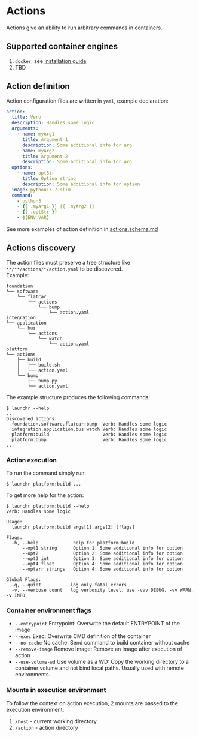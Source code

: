 # Actions

Actions give an ability to run arbitrary commands in containers.

## Supported container engines
1. `docker`, see [installation guide](https://docs.docker.com/engine/install/)
2. TBD

## Action definition

Action configuration files are written in `yaml`, example declaration:
```yaml
action:
  title: Verb
  description: Handles some logic
  arguments:
    - name: myArg1
      title: Argument 1
      description: Some additional info for arg
    - name: myArg2
      title: Argument 2
      description: Some additional info for arg
  options:
    - name: optStr
      title: Option string
      description: Some additional info for option
  image: python:3.7-slim
  command: 
    - python3 
    - {{ .myArg1 }} {{ .myArg2 }}
    - {{ .optStr }}
    - ${ENV_VAR}
```

See more examples of action definition in [actions.schema.md](actions.schema.md)

## Actions discovery

The action files must preserve a tree structure like `**/**/actions/*/action.yaml` to be discovered.  
Example:
```
foundation
└── software
    └── flatcar
        └── actions
            └── bump
                └── action.yaml
integration
└── application
    └── bus
        └── actions
            └── watch
                └── action.yaml
platform
└── actions
    ├── build
    │   ├── build.sh
    │   └── action.yaml
    └── bump
        ├── bump.py
        └── action.yaml
```

The example structure produces the following commands:
```shell
$ launchr --help
...
Discovered actions:
  foundation.software.flatcar:bump  Verb: Handles some logic
  integration.application.bus:watch Verb: Handles some logic
  platform:build                    Verb: Handles some logic
  platform:bump                     Verb: Handles some logic
...
```

### Action execution

To run the command simply run:
```shell
$ launchr platform:build ...
```

To get more help for the action:
```shell
$ launchr platform:build --help
Verb: Handles some logic

Usage:
  launchr platform:build args[1] args[2] [flags]

Flags:
  -h, --help             help for platform:build
      --opt1 string      Option 1: Some additional info for option
      --opt2             Option 2: Some additional info for option
      --opt3 int         Option 3: Some additional info for option
      --opt4 float       Option 4: Some additional info for option
      --optarr strings   Option 4: Some additional info for option

Global Flags:
  -q, --quiet           log only fatal errors
  -v, --verbose count   log verbosity level, use -vvv DEBUG, -vv WARN, -v INFO
```

### Container environment flags

 * `--entrypoint`      Entrypoint: Overwrite the default ENTRYPOINT of the image
 * `--exec`            Exec: Overwrite CMD definition of the container
 * `--no-cache`        No cache: Send command to build container without cache
 * `--remove-image`    Remove Image: Remove an image after execution of action
 * `--use-volume-wd`   Use volume as a WD: Copy the working directory to a container volume and not bind local paths. Usually used with remote environments.


### Mounts in execution environment

To follow the context on action execution, 2 mounts are passed to the execution environment:
1. `/host` - current working directory
2. `/action` - action directory
